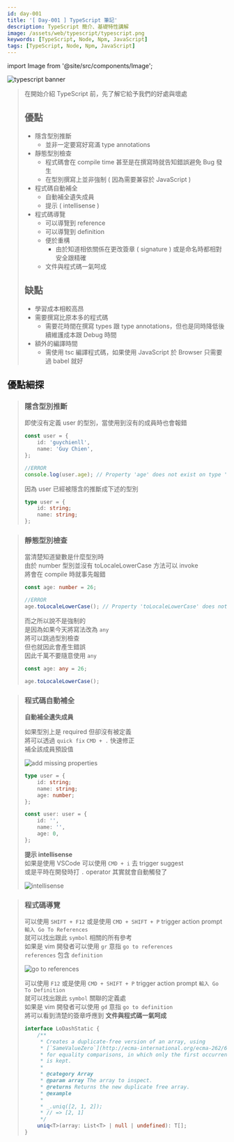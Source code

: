 ```yaml
---
id: day-001
title: '[ Day-001 ] TypeScript 筆記'
description: TypeScript 簡介、基礎特性講解
image: /assets/web/typescript/typescript.png
keywords: [TypeScript, Node, Npm, JavaScript]
tags: [TypeScript, Node, Npm, JavaScript]
---
```


import Image from '@site/src/components/Image';

<Image src="/assets/web/typescript/typescript.png" alt="typescript banner" />

> 在開始介紹 TypeScript 前，先了解它給予我們的好處與壞處
>
> ## 優點
>
> -   隱含型別推斷
>     -   並非一定要寫好寫滿 type annotations
> -   靜態型別檢查
>     -   程式碼會在 compile time 甚至是在撰寫時就告知錯誤避免 Bug 發生
>     -   在型別撰寫上並非強制 ( 因為需要兼容於 JavaScript )
> -   程式碼自動補全
>     -   自動補全遺失成員
>     -   提示 ( intellisense )
> -   程式碼導覽
>     -   可以導覽到 reference
>     -   可以導覽到 definition
>     -   便於重構
>         -   由於知道相依關係在更改簽章 ( signature ) 或是命名時都相對安全跟精確
>     -   文件與程式碼一氣呵成
>
> ## 缺點
>
> -   學習成本相較高昂
> -   需要撰寫比原本多的程式碼
>     -   需要花時間在撰寫 types 跟 type annotations，但也是同時降低後續維護成本跟 Debug 時間
> -   額外的編譯時間
>     -   需使用 tsc 編譯程式碼，如果使用 JavaScript 於 Browser 只需要過 babel 就好

## 優點細探

> ### 隱含型別推斷
>
> 即使沒有定義 user 的型別，當使用到沒有的成員時也會報錯
>
> ```typescript showLineNumbers
> const user = {
>     id: 'guychienll',
>     name: 'Guy Chien',
> };
>
> //ERROR
> console.log(user.age); // Property 'age' does not exist on type '{ id: string; name: string; }'. ts(2339)
> ```
>
> 因為 user 已經被隱含的推斷成下述的型別
>
> ```typescript showLineNumbers title="Type Inference"
> type user = {
>     id: string;
>     name: string;
> };
> ```

> ### 靜態型別檢查
>
> 當清楚知道變數是什麼型別時  
> 由於 number 型別並沒有 toLocaleLowerCase 方法可以 invoke  
> 將會在 compile 時就事先報錯
>
> ```typescript showLineNumbers
> const age: number = 26;
>
> //ERROR
> age.toLocaleLowerCase(); // Property 'toLocaleLowerCase' does not exist on type 'number'. ts(2339)
> ```
>
> 而之所以說不是強制的  
> 是因為如果今天將寫法改為 `any`  
> 將可以跳過型別檢查  
> 但也就因此會產生錯誤  
> 因此千萬不要隨意使用 `any`
>
> ```typescript showLineNumbers
> const age: any = 26;
>
> age.toLocaleLowerCase();
> ```

> ### 程式碼自動補全
>
> **自動補全遺失成員**
>
> 如果型別上是 required 但卻沒有被定義  
> 將可以透過 `quick fix` `CMD + .` 快速修正  
> 補全該成員預設值
>
> <Image src="/assets/web/typescript/add-missing-properties.png" alt="add missing properties" />
>
> ```typescript showLineNumbers title="Add Missing Properties"
> type user = {
>     id: string;
>     name: string;
>     age: number;
> };
>
> const user: user = {
>     id: '',
>     name: '',
>     age: 0,
> };
> ```
>
> **提示 intellisense**  
> 如果是使用 VSCode 可以使用 `CMD + i` 去 trigger suggest  
> 或是平時在開發時打 `.` operator 其實就會自動觸發了
>
> <Image src="/assets/web/typescript/intellisense.png" alt="intellisense" />

> ### 程式碼導覽
>
> 可以使用 `SHIFT + F12` 或是使用 `CMD + SHIFT + P` trigger action prompt `輸入 Go To References`  
> 就可以找出跟此 `symbol` 相關的所有參考  
> 如果是 vim 開發者可以使用 `gr` 意指 `go to references`  
> `references` 包含 `definition`
>
> <Image src="/assets/web/typescript/go-to-references.png" alt="go to references" />
>
> 可以使用 `F12` 或是使用 `CMD + SHIFT + P` trigger action prompt `輸入 Go To Definition`  
> 就可以找出跟此 `symbol` 關聯的定義處  
> 如果是 vim 開發者可以使用 `gd` 意指 `go to definition`  
> 將可以看到清楚的簽章呼應到 **文件與程式碼一氣呵成**
>
> ```typescript showLineNumbers title="./node_modules/@types/lodash/common/array.d.ts"
> interface LoDashStatic {
>     /**
>      * Creates a duplicate-free version of an array, using
>      * [`SameValueZero`](http://ecma-international.org/ecma-262/6.0/#sec-samevaluezero)
>      * for equality comparisons, in which only the first occurrence of each element
>      * is kept.
>      *
>      * @category Array
>      * @param array The array to inspect.
>      * @returns Returns the new duplicate free array.
>      * @example
>      *
>      * _.uniq([2, 1, 2]);
>      * // => [2, 1]
>      */
>     uniq<T>(array: List<T> | null | undefined): T[];
> }
> ```
